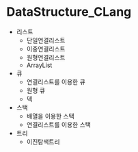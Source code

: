 # DataStructure_CLang

* 리스트
  * 단일연결리스트
  * 이중연결리스트
  * 원형연결리스트
  * ArrayList
* 큐
  * 연결리스트를 이용한 큐
  * 원형 큐
  * 덱
* 스택
  * 배열을 이용한 스택
  * 연결리스트를 이용한 스택
* 트리
  * 이진탐색트리

